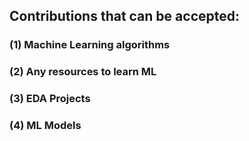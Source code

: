 ## Contributions that can be accepted:
### (1) Machine Learning algorithms
### (2) Any resources to learn ML
### (3) EDA Projects
### (4) ML Models
